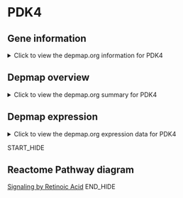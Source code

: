 <h1>PDK4</h1>

<h2>Gene information</h2>
<details>
  <summary>Click to view the depmap.org information for PDK4</summary>
  <iframe src="https://depmap.org/portal/gene/PDK4?tab=about" style="border:none;width:100%;height:800px"></iframe>
</details>

<h2>Depmap overview</h2>
<details>
  <summary>Click to view the depmap.org summary for PDK4</summary>
  <iframe src="https://depmap.org/portal/gene/PDK4?tab=overview" style="border:none;width:100%;height:800px"></iframe>
</details>

<h2>Depmap expression</h2>
<details>
  <summary>Click to view the depmap.org expression data for PDK4</summary>
  <iframe src="https://depmap.org/portal/gene/PDK4?tab=characterization" style="border:none;width:100%;height:800px"></iframe>
</details>


START_HIDE
<h2>Reactome Pathway diagram</h2>
<a href="https://reactome.org/PathwayBrowser/#/R-HSA-5362517">Signaling by Retinoic Acid</a>
END_HIDE


